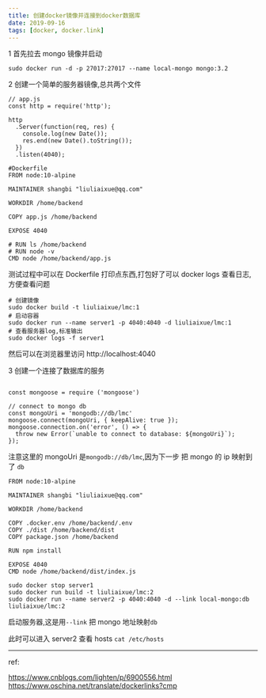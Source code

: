 ```yaml
---
title: 创建docker镜像并连接到docker数据库
date: 2019-09-16
tags: [docker, docker.link]
---
```


1 首先拉去 mongo 镜像并启动

```
sudo docker run -d -p 27017:27017 --name local-mongo mongo:3.2

```

2 创建一个简单的服务器镜像,总共两个文件

```
// app.js
const http = require('http');

http
  .Server(function(req, res) {
    console.log(new Date());
    res.end(new Date().toString());
  })
  .listen(4040);
```

```
#Dockerfile
FROM node:10-alpine

MAINTAINER shangbi "liuliaixue@qq.com"

WORKDIR /home/backend

COPY app.js /home/backend

EXPOSE 4040

# RUN ls /home/backend
# RUN node -v
CMD node /home/backend/app.js

```

测试过程中可以在 Dockerfile 打印点东西,打包好了可以 docker logs <id> 查看日志,方便查看问题

```
# 创建镜像
sudo docker build -t liuliaixue/lmc:1
# 启动容器
sudo docker run --name server1 -p 4040:4040 -d liuliaixue/lmc:1
# 查看服务器log,标准输出
sudo docker logs -f server1
```

然后可以在浏览器里访问 http://localhost:4040

3 创建一个连接了数据库的服务

```

const mongoose = require ('mongoose')

// connect to mongo db
const mongoUri = 'mongodb://db/lmc'
mongoose.connect(mongoUri, { keepAlive: true });
mongoose.connection.on('error', () => {
  throw new Error(`unable to connect to database: ${mongoUri}`);
});

```

注意这里的 mongoUri 是`mongodb://db/lmc`,因为下一步 把 mongo 的 ip 映射到了 `db`

```
FROM node:10-alpine

MAINTAINER shangbi "liuliaixue@qq.com"

WORKDIR /home/backend

COPY .docker.env /home/backend/.env
COPY ./dist /home/backend/dist
COPY package.json /home/backend

RUN npm install

EXPOSE 4040
CMD node /home/backend/dist/index.js

```

```
sudo docker stop server1
sudo docker run build -t liuliaixue/lmc:2
sudo docker run --name server2 -p 4040:4040 -d --link local-mongo:db liuliaixue/lmc:2
```

启动服务器,这是用`--link` 把 mongo 地址映射`db`

此时可以进入 server2 查看 hosts `cat /etc/hosts`

---

ref:

https://www.cnblogs.com/lighten/p/6900556.html
https://www.oschina.net/translate/dockerlinks?cmp
